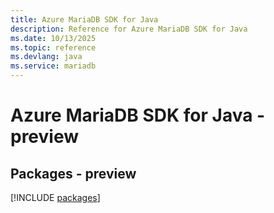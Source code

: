 ```yaml
---
title: Azure MariaDB SDK for Java
description: Reference for Azure MariaDB SDK for Java
ms.date: 10/13/2025
ms.topic: reference
ms.devlang: java
ms.service: mariadb
---
```

# Azure MariaDB SDK for Java - preview
## Packages - preview
[!INCLUDE [packages](mariadb-index.md)]